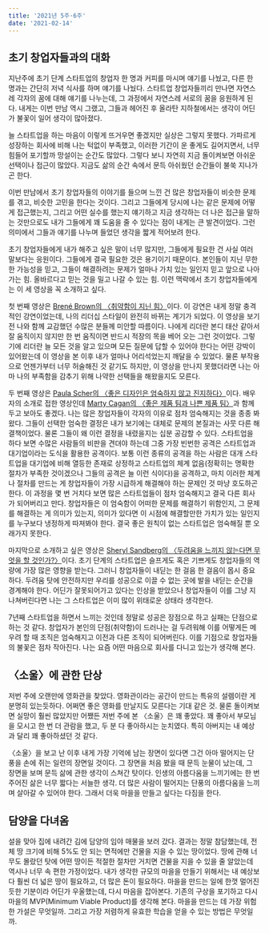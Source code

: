```yaml
---
title: '2021년 5주·6주'
date: '2021-02-14'
---
```


## 초기 창업자들과의 대화

지난주에 초기 단계 스타트업의 창업자 한 명과 커피를 마시며 얘기를 나눴고, 다른 한 명과는 간단히 저녁 식사를 하며 얘기를 나눴다. 스타트업 창업자들끼리 만나면 자연스레 각자의 꿈에 대해 얘기를 나누는데, 그 과정에서 자연스레 서로의 꿈을 응원하게 된다. 내게는 이번 만남 역시 그랬고, 그들과 헤어진 후 올라탄 지하철에서는 생각이 어딘가 불꽃이 일어 생각이 많아졌다.

늘 스타트업을 하는 마음이 이렇게 뜨거우면 좋겠지만 실상은 그렇지 못했다. 가파르게 성장하는 회사에 비해 나는 턱없이 부족했고, 이러한 기간이 운 좋게도 길어지면서, 너무 힘들어 포기할까 망설이는 순간도 많았다. 그렇다 보니 자연히 지금 돌이켜보면 아쉬운 선택이나 접근이 많았다. 지금도 삶의 순간 속에서 문득 아쉬웠던 순간들이 불쑥 지나가곤 한다.

이번 만남에서 초기 창업자들의 이야기를 들으며 느낀 건 많은 창업자들이 비슷한 문제를 겪고, 비슷한 고민을 한다는 것이다. 그리고 그들에게 당시에 나는 같은 문제에 어떻게 접근했는지, 그리고 어떤 실수를 했는지 얘기하고 지금 생각하는 더 나은 접근을 말하는 것만으로도 내가 그들에게 꽤 도움을 줄 수 있다는 점이 내게는 큰 발견이었다. 그런 의미에서 그들과 얘기를 나누며 들었던 생각을 짧게 적어보려 한다.

초기 창업자들에게 내가 해주고 싶은 말이 너무 많지만, 그들에게 필요한 건 사실 여러 말보다는 응원이다. 그들에게 결국 필요한 것은 용기이기 때문이다. 본인들이 지닌 무한한 가능성을 믿고, 그들이 해결하려는 문제가 얼마나 가치 있는 일인지 믿고 앞으로 나아가는 힘. 올바르다고 믿는 것을 밀고 나갈 수 있는 힘. 이런 맥락에서 초기 창업자들에게는 이 세 영상을 꼭 소개하고 싶다.

첫 번째 영상은 [Brené Brown의 〈취약함이 지닌 힘〉](https://www.ted.com/talks/brene_brown_the_power_of_vulnerability)이다. 이 강연은 내게 정말 충격적인 강연이었는데, 나의 리더십 스타일이 완전히 바뀌는 계기가 되었다. 이 영상을 보기 전 나와 함께 교감했던 수많은 분들께 미안할 따름이다. 나에게 리더란 본디 태산 같아서 잘 움직이지 않지만 한 번 움직이면 반드시 적장의 목을 베어 오는 그런 것이었다. 그렇기에 리더란 늘 모든 것을 알고 있으며 모든 질문에 답할 수 있어야 한다는 어떤 강박이 있어왔는데 이 영상을 본 이후 내가 얼마나 어리석었는지 깨달을 수 있었다. 물론 부작용으로 언젠가부터 너무 허술해진 것 같기도 하지만, 이 영상을 만나지 못했더라면 나는 아마 나의 부족함을 감추기 위해 나약한 선택들을 해왔을지도 모른다.

두 번째 영상은 [Paula Scher의 〈좋은 디자인은 엄숙하지 않고 진지하다〉](https://www.ted.com/talks/paula_scher_great_design_is_serious_not_solemn)이다. 배우자의 소개로 접한 영상인데 [Marty Cagan의 〈좋은 제품 팀과 나쁜 제품 팀〉](https://svpg.com/good-product-team-bad-product-team/)과 함께 두고 보아도 좋겠다.
나는 많은 창업자들이 각자의 이유로 점차 엄숙해지는 것을 종종 봐왔다. 그들이 선택한 엄숙한 결정은 내가 보기에는 대체로 문제의 본질과는 사뭇 다른 해결책이었다.
물론 그들이 왜 이런 결정을 내렸을지는 십분 공감할 수 있다.
스타트업을 하다 보면 수많은 사람들의 비판을 견뎌야 하는데 그중 가장 빈번한 공격은 스타트업과 대기업이라는 도식을 활용한 공격이다. 
보통 이런 종류의 공격을 하는 사람은 대개 스타트업을 대기업에 비해 열등한 존재로 상정하고 스타트업의 체계 없음(정확히는 명확한 절차가 부족한 것이겠으나 그들의 공격은 늘 이런 식이다)을 공격하고,
마치 이러한 체계나 절차를 만드는 게 창업자들이 가장 시급하게 해결해야 하는 문제인 것 마냥 호도하곤 한다. 
이 과정을 몇 번 거치다 보면 많은 스타트업들이 점차 엄숙해지고 결국 다른 회사가 되어버리고 만다.
창업자들은 이 엄숙함이 어떠한 문제를 해결하기 위함인지, 그 문제를 해결하는 게 의미가 있는지, 의미가 있다면 이 시점에 해결할만한 가치가 있는 일인지를 누구보다 냉정하게 따져봐야 한다.
결국 좋은 원칙이 없는 스타트업은 엄숙해질 뿐 오래가지 못한다.

마지막으로 소개하고 싶은 영상은 [Sheryl Sandberg의 〈두려움을 느끼지 않는다면 무엇을 할 것인가?〉](https://youtu.be/Ij0GZwIOWTo)이다.
초기 단계의 스타트업은 슬프게도 혹은 기쁘게도 창업자들의 역량에 가장 많은 영향을 받는다.
그러니 창업자들이 내딛는 한 걸음 한 걸음이 몹시 중요하다.
두려움 탓에 안전하지만 우리를 성공으로 이끌 수 없는 곳에 발을 내딛는 순간을 경계해야 한다.
어딘가 잘못되어가고 있다는 인상을 받았으나 창업자들이 이를 그냥 지나쳐버린다면 나는 그 스타트업은 이미 많이 위태로운 상태라 생각한다.

7년째 스타트업을 하면서 느끼는 것인데 정말로 성공은 장점으로 하고 실패는 단점으로 하는 것 같다.
창업자가 본인의 단점(취약함)이 드러나는 걸 두려워해 이를 어떻게든 메우려 할 때 조직은 엄숙해지고 이전과 다른 조직이 되어버린다.
이를 기점으로 창업자들의 불꽃은 점차 작아진다. 나는 요즘 어떤 마음으로 회사를 다니고 있는가 생각해 본다.

## 〈소울〉에 관한 단상

저번 주에 오랜만에 영화관을 찾았다. 영화관이라는 공간이 만드는 특유의 설렘이란 게 분명히 있는듯하다.
어쩌면 좋은 영화를 만날지도 모른다는 기대 같은 것. 물론 돌이켜보면 실망이 훨씬 많았지만 어쨌든 저번 주에 본 〈소울〉은 꽤 좋았다.
꽤 좋아서 부모님을 모시고 한 번 더 관람을 했고, 두 분 다 좋아하시는 눈치였다. 특히 아버지는 내 예상과 달리 꽤 좋아하셨던 것 같다.

〈소울〉을 보고 난 이후 내게 가장 기억에 남는 장면이 있다면 그건 아마 떨어지는 단풍을 손에 쥐는 일련의 장면일 것이다.
그 장면을 처음 봤을 때 문득 눈물이 났는데, 그 장면을 보며 문득 삶에 관한 생각이 스쳐간 탓이다. 
인생의 아름다움을 느끼기에는 한 번 주어진 삶은 너무 짧다는 서늘한 생각.
더 많은 사람이 떨어지는 단풍의 아름다움을 느끼며 살아갈 수 있어야 한다.
그래서 더욱 마을을 만들고 싶다는 다짐을 한다.

## 담양을 다녀옴

설을 맞아 집에 내려간 김에 담양의 임야 매물을 보러 갔다. 
결과는 정말 참담했는데, 전체 땅 크기에 비해 5%도 안 되는 면적에만 건물을 지을 수 있는 땅이었다.
땅에 관해 너무도 몰랐던 탓에 어떤 땅이든 적절한 절차만 거치면 건물을 지을 수 있을 줄 알았는데 
역시나 너무 속 편한 가정이었다.
내가 생각한 규모의 마을을 만들기 위해서는 내 예상보다 훨씬 더 넓은 땅이 필요하고, 더 많은 돈이 필요하다.
마을을 만드는 일에 한껏 멀어진듯한 기분이라 어딘가 우울했는데, 다시 마음을 잡아본다. 
기존의 구상을 포기하고 다시 마을의 MVP(Minimum Viable Product)를 생각해 본다.
마을을 만드는 데 가장 위험한 가설은 무엇일까. 그리고 가장 저렴하게 유효한 학습을 얻을 수 있는 방법은 무엇일까.
